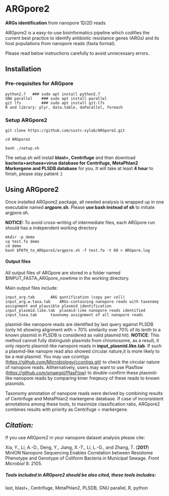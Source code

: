 # ARGpore2

**ARGs identification** from nanopore 1D/2D reads

ARGpore2 is a easy-to-use bioinformatics pipeline which codifies the current best practice to identify antibiotic resistance genes (ARGs) and its host populations from nanopore reads (fasta format).

Please read below instructions carefully to avoid unnecessary errors.

## Installation 
### Pre-requisites for ARGpore 
	
	python2.7	### sudo apt install python2.7
	GNU parallel	### sudo apt install parallel
	git lfs	        ### sudo apt install git-lfs
	R and library: plyr, data.table, doParallel, foreach 
	

### Setup ARGpore2
	
	git clone https://github.com/sustc-xylab/ARGpore2.git
	
	cd ARGpore2
	
	bash ./setup.sh	

The setup.sh will install **blast+, Centrifuge** and then download **bacteria+archaea+virus database for Centrifuge, MetaPhlan2 Markergene and PLSDB database** for you. It will take at least **4 hour** to finish, please stay patient :)



## Using ARGpore2 
Once installed ARGpore2 package, all needed analysis is wrapped up in one executable named **argpore.sh**. Please **use bash instead of sh** to initiate argpore.sh.

**NOTICE:**
	To avoid cross-writing of intermediate files, each ARGpore run should has a independent working directory

	mkdir -p demo
	cp test.fa demo 
	cd demo 
	bash $PATH_to_ARGpore2/argpore.sh -f test.fa -t 60 > ARGpore.log


	
#### Output files 
All output files of ARGpore are stored in a folder named $INPUT_FASTA_ARGpore_nowtime in the working directory.

Main output files include:
	
	input_arg.tab		ARG quntification (copy per cell)
	input_arg.w.taxa.tab	ARGs-containing nanopore reads with taxonomy assignment and plausible plasmid identification
	input_plasmid.like.tab	plasmid-like nanopore reads identified
	input_taxa.tab		taxonomy assignment of all nanopore reads

plasmid-like nanopore reads are identified by last query against PLSDB (only hit showing alignment with > 70% similarity over 70% of its lenth to a known plasmid in PLSDB is considered as valid plasmid hit). **NOTICE**: This method cannot fully distinguish plasmids from chromosome, as a result, it only reports plasmid-like nanopore reads in **input_plasmid.like.tab**. If such a plasmid-like nanopre read also showed circular nature,it is more likely to be a real plasmid. You may use ccontigs (https://github.com/Microbiology/ccontigs.git) to check the circular nature of nanopore reads. Althernatively, users may want to use Plasflow (https://github.com/smaegol/PlasFlow) to double-confirm these plasmid-like nanopore reads by comparing kmer freqeucy of these reads to known plasmids. 

Taxonomy annotation of nanopore reads were derived by combining results of Centrifuge and MetaPhlan2 markergene database. If case of inconsistent annotations among these tools, to maximize classification ratio, ARGpore2 combines results with priority as Centrifuge > markergene. 

## *Citation:*

If you use ARGpore2 in your nanopore dataset analysis please cite:

Xia, Y., Li, A.-D., Deng, Y., Jiang, X.-T., Li, L.-G., and Zhang, T. (**2017**) MinION Nanopore Sequencing Enables Correlation between Resistome Phenotype and Genotype of Coliform Bacteria in Municipal Sewage. *Front Microbiol* 8: 2105.

##### Tools included in ARGpore2 should be also cited, these tools includes: 

last, blast+, Centrifuge, MetaPhlan2, PLSDB, GNU parallel, R, python



